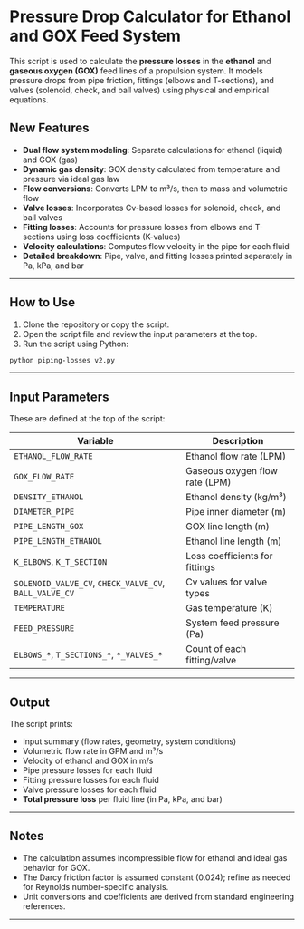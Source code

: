 # **Pressure Drop Calculator for Ethanol and GOX Feed System**

This script is used to calculate the **pressure losses** in the **ethanol** and **gaseous oxygen (GOX)** feed lines of a propulsion system. It models pressure drops from pipe friction, fittings (elbows and T-sections), and valves (solenoid, check, and ball valves) using physical and empirical equations.


## New Features

- **Dual flow system modeling**: Separate calculations for ethanol (liquid) and GOX (gas)
- **Dynamic gas density**: GOX density calculated from temperature and pressure via ideal gas law
- **Flow conversions**: Converts LPM to m³/s, then to mass and volumetric flow
- **Valve losses**: Incorporates Cv-based losses for solenoid, check, and ball valves
- **Fitting losses**: Accounts for pressure losses from elbows and T-sections using loss coefficients (K-values)
- **Velocity calculations**: Computes flow velocity in the pipe for each fluid
- **Detailed breakdown**: Pipe, valve, and fitting losses printed separately in Pa, kPa, and bar


---

## How to Use

1. Clone the repository or copy the script.
2. Open the script file and review the input parameters at the top.
3. Run the script using Python:

```bash
python piping-losses v2.py
```

---

## Input Parameters

These are defined at the top of the script:

| Variable                                               | Description                    |
| ------------------------------------------------------ | ------------------------------ |
| `ETHANOL_FLOW_RATE`                                    | Ethanol flow rate (LPM)        |
| `GOX_FLOW_RATE`                                        | Gaseous oxygen flow rate (LPM) |
| `DENSITY_ETHANOL`                                      | Ethanol density (kg/m³)        |
| `DIAMETER_PIPE`                                        | Pipe inner diameter (m)        |
| `PIPE_LENGTH_GOX`                                      | GOX line length (m)            |
| `PIPE_LENGTH_ETHANOL`                                  | Ethanol line length (m)        |
| `K_ELBOWS`, `K_T_SECTION`                              | Loss coefficients for fittings |
| `SOLENOID_VALVE_CV`, `CHECK_VALVE_CV`, `BALL_VALVE_CV` | Cv values for valve types      |
| `TEMPERATURE`                                          | Gas temperature (K)            |
| `FEED_PRESSURE`                                        | System feed pressure (Pa)      |
| `ELBOWS_*`, `T_SECTIONS_*`, `*_VALVES_*`               | Count of each fitting/valve    |

---

## Output

The script prints:

- Input summary (flow rates, geometry, system conditions)
- Volumetric flow rate in GPM and m³/s
- Velocity of ethanol and GOX in m/s
- Pipe pressure losses for each fluid
- Fitting pressure losses for each fluid
- Valve pressure losses for each fluid
- **Total pressure loss** per fluid line (in Pa, kPa, and bar)

---

## Notes

- The calculation assumes incompressible flow for ethanol and ideal gas behavior for GOX.
- The Darcy friction factor is assumed constant (0.024); refine as needed for Reynolds number-specific analysis.
- Unit conversions and coefficients are derived from standard engineering references.

---

